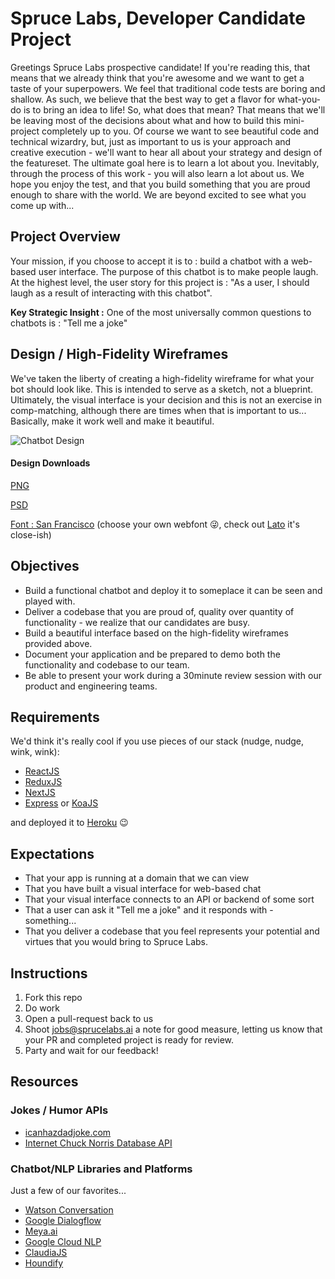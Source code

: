 # Spruce Labs, Developer Candidate Project

Greetings Spruce Labs prospective candidate! If you're reading this, that means that we already think that you're awesome and we want to get a taste of your superpowers.  We feel that traditional code tests are boring and shallow. As such, we believe that the best way to get a flavor for what-you-do is to bring an idea to life!  So, what does that mean? That means that we'll be leaving most of the decisions about what and how to build this mini-project completely up to you.  Of course we want to see beautiful code and technical wizardry, but, just as important to us is your approach and creative execution - we'll want to hear all about your strategy and design of the featureset.  The ultimate goal here is to learn a lot about you.  Inevitably, through the process of this work - you will also learn a lot about us.  We hope you enjoy the test, and that you build something that you are proud enough to share with the world.  We are beyond excited to see what you come up with...

## Project Overview

Your mission, if you choose to accept it is to : build a chatbot with a web-based user interface.  The purpose of this chatbot is to make people laugh. At the highest level, the user story for this project is : "As a user, I should laugh as a result of interacting with this chatbot".

**Key Strategic Insight :**
One of the most universally common questions to chatbots is : "Tell me a joke"

## Design / High-Fidelity Wireframes
We've taken the liberty of creating a high-fidelity wireframe for what your bot should look like.  This is intended to serve as a sketch, not a blueprint.  Ultimately, the visual interface is your decision and this is not an exercise in comp-matching, although there are times when that is important to us... Basically, make it work well and make it beautiful.

![Chatbot Design](https://s3.us-east-2.amazonaws.com/sprucelabs-misc/images/SpruceLabs-Humor-Bot-325x608.png)

#### Design Downloads
[PNG](https://s3.us-east-2.amazonaws.com/sprucelabs-misc/images/SpruceLabs-Humor-Bot.png)

[PSD](https://adobe.ly/2lPweQh)

[Font : San Francisco](https://developer.apple.com/fonts/) (choose your own webfont 😜, check out [Lato](https://fonts.google.com/specimen/Lato) it's close-ish)


## Objectives

- Build a functional chatbot and deploy it to someplace it can be seen and played with.
- Deliver a codebase that you are proud of, quality over quantity of functionality - we realize that our candidates are busy.
- Build a beautiful interface based on the high-fidelity wireframes provided above.
- Document your application and be prepared to demo both the functionality and codebase to our team.
- Be able to present your work during a 30minute review session with our product and engineering teams.

## Requirements
We'd think it's really cool if you use pieces of our stack (nudge, nudge, wink, wink):
- [ReactJS](https://reactjs.org/)
- [ReduxJS](https://redux.js.org/)
- [NextJS](https://github.com/zeit/next.js/)
- [Express](https://expressjs.com/) or [KoaJS](http://koajs.com/)

and deployed it to [Heroku](https://heroku.com) 😉 

## Expectations
- That your app is running at a domain that we can view
- That you have built a visual interface for web-based chat
- That your visual interface connects to an API or backend of some sort
- That a user can ask it "Tell me a joke" and it responds with - something...
- That you deliver a codebase that you feel represents your potential and virtues that you would bring to Spruce Labs.

## Instructions
1. Fork this repo
2. Do work
3. Open a pull-request back to us
4. Shoot [jobs@sprucelabs.ai](jobs@sprucelabs.ai) a note for good measure, letting us know that your PR and completed project is ready for review.
5. Party and wait for our feedback!

## Resources

### Jokes / Humor APIs
- [icanhazdadjoke.com](icanhazdadjoke.com)
- [Internet Chuck Norris Database API](http://www.icndb.com/api/)

### Chatbot/NLP Libraries and Platforms
Just a few of our favorites...
- [Watson Conversation](https://www.ibm.com/watson/services/conversation/)
- [Google Dialogflow](https://dialogflow.com/)
- [Meya.ai](https://meya.ai/)
- [Google Cloud NLP](https://cloud.google.com/natural-language/)
- [ClaudiaJS](https://claudiajs.com/claudia-bot-builder.html)
- [Houndify](https://www.houndify.com/)
